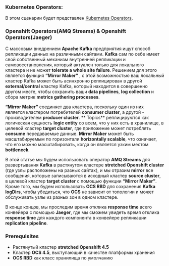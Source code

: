 ### Kubernetes Operators: 

В этом сценарии будет представлен [Kubernetes Operators](https://www.openshift.com/learn/topics/operators).

### Openshift Operators(AMQ Streams) & Openshift Operators(Jaeger)

С массовым внедрением **Apache Kafka** предприятия ищут способ репликации данных на различными сайтами. 
**Kafka** сам по себе имеет свой собственный механизм внутренней репликации и самовосстановления, 
который актуален только для локального кластера и не может **tolerate a whole site failure**. 
Решением для этого является функция **“Mirror Maker”** , с этой возможностью ваш локальный кластер Kafka может быть асинхронно реплицирован в другой **external/central** кластер Kafka, который находится в совершенно другом месте, чтобы сохранить ваши **data pipelines**, **log collection** и сбора метрик **metrics gathering processes**.

**“Mirror Maker”** соединяет два кластера, поскольку один из них является кластером потребителей **consumer cluster**, а другой - производителем **producer cluster**. 
** Topics** реплицируются как логическая сущность **logic entity** со всем, что у них есть в хранилище, в целевой кластер **target cluster**, где приложение может потреблять **consume** передаваемые данные. **Mirror Maker** может быть масштабируемым по горизонтали **horizontally scalable**, что означает, что его можно масштабировать, когда он является узким местом **bottleneck**.


В этой статье мы будем использовать оператор **AMQ Streams** для развертывания **Kafka** в растянутом кластере **stretched Openshift cluster** (где узлы расположены на разных сайтах), и мы отразим **mirror** все сообщения, которые записываются в исходный кластер **source cluster**, в целевой кластер **target cluster** с помощью функции **“Mirror Maker”**. Кроме того, мы будем использовать **OCS RBD** для сохранения **Kafka logDirs**, чтобы убедиться, что **OCS** не зависит от топологии и может обслуживать узлы из разных зон в одном кластере.

В конце концов, мы проследим время отклика **response time** всего конвейера с помощью **Jaeger**, где мы сможем увидеть время отклика  **response time** для каждого компонента в конвейере репликации **replication pipeline**.

### Prerequisites
- Растянутый кластер **stretched Openshift 4.5**
- Кластер **OCS 4.5**, выступающий в качестве платформы хранения
- **OCS RBD** как класс хранилища по умолчанию